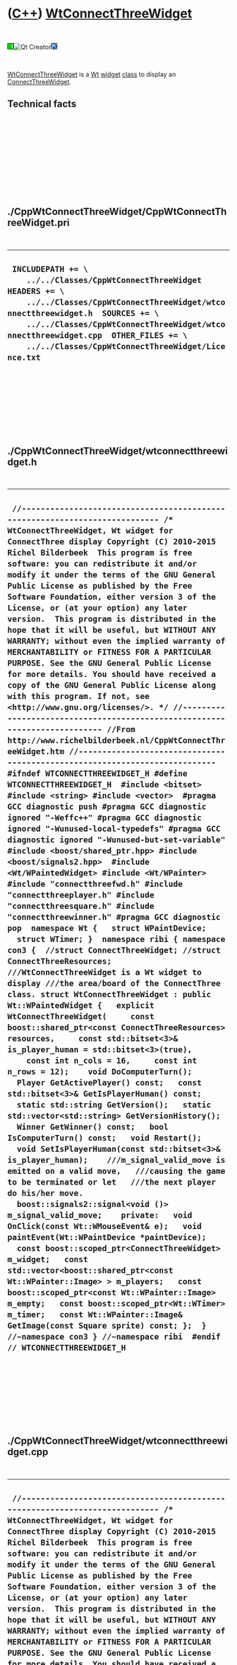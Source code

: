 
 

 

 

 

 

([C++](Cpp.md)) [WtConnectThreeWidget](CppWtConnectThreeWidget.md)
====================================================================

 

![Wt](PicWt.png)![Qt
Creator](PicQtCreator.png)![Lubuntu](PicLubuntu.png)

 

[WtConnectThreeWidget](CppWtConnectThreeWidget.md) is a [Wt](CppWt.md)
[widget](CppWidget.md) [class](CppClass.md) to display an
[ConnectThreeWidget](CppConnectThreeWidget.md).

Technical facts
---------------

 

 

 

 

 

 

./CppWtConnectThreeWidget/CppWtConnectThreeWidget.pri
-----------------------------------------------------

 

  -------------------------------------------------------------------------------------------------------------------------------------------------------------------------------------------------------------------------------------------------------------------------------------------------------
  ` INCLUDEPATH += \     ../../Classes/CppWtConnectThreeWidget  HEADERS += \     ../../Classes/CppWtConnectThreeWidget/wtconnectthreewidget.h  SOURCES += \     ../../Classes/CppWtConnectThreeWidget/wtconnectthreewidget.cpp  OTHER_FILES += \     ../../Classes/CppWtConnectThreeWidget/Licence.txt`
  -------------------------------------------------------------------------------------------------------------------------------------------------------------------------------------------------------------------------------------------------------------------------------------------------------

 

 

 

 

 

./CppWtConnectThreeWidget/wtconnectthreewidget.h
------------------------------------------------

 

  ----------------------------------------------------------------------------------------------------------------------------------------------------------------------------------------------------------------------------------------------------------------------------------------------------------------------------------------------------------------------------------------------------------------------------------------------------------------------------------------------------------------------------------------------------------------------------------------------------------------------------------------------------------------------------------------------------------------------------------------------------------------------------------------------------------------------------------------------------------------------------------------------------------------------------------------------------------------------------------------------------------------------------------------------------------------------------------------------------------------------------------------------------------------------------------------------------------------------------------------------------------------------------------------------------------------------------------------------------------------------------------------------------------------------------------------------------------------------------------------------------------------------------------------------------------------------------------------------------------------------------------------------------------------------------------------------------------------------------------------------------------------------------------------------------------------------------------------------------------------------------------------------------------------------------------------------------------------------------------------------------------------------------------------------------------------------------------------------------------------------------------------------------------------------------------------------------------------------------------------------------------------------------------------------------------------------------------------------------------------------------------------------------------------------------------------------------------------------------------------------------------------------------------------------------------------------------------------------------------------------------------------------------------------------------------------------------------------------------------------------------------------------------------------------------------------------------------------------------------------------------------------------------------------------------------------------------------------------------------------------------------------------------------------------------------------------------------------------------------------------------------------------------------------------------------------------------------------------------------------------------------------------------
  ` //--------------------------------------------------------------------------- /* WtConnectThreeWidget, Wt widget for ConnectThree display Copyright (C) 2010-2015 Richel Bilderbeek  This program is free software: you can redistribute it and/or modify it under the terms of the GNU General Public License as published by the Free Software Foundation, either version 3 of the License, or (at your option) any later version.  This program is distributed in the hope that it will be useful, but WITHOUT ANY WARRANTY; without even the implied warranty of MERCHANTABILITY or FITNESS FOR A PARTICULAR PURPOSE. See the GNU General Public License for more details. You should have received a copy of the GNU General Public License along with this program. If not, see <http://www.gnu.org/licenses/>. */ //--------------------------------------------------------------------------- //From http://www.richelbilderbeek.nl/CppWtConnectThreeWidget.htm //--------------------------------------------------------------------------- #ifndef WTCONNECTTHREEWIDGET_H #define WTCONNECTTHREEWIDGET_H  #include <bitset> #include <string> #include <vector>  #pragma GCC diagnostic push #pragma GCC diagnostic ignored "-Weffc++" #pragma GCC diagnostic ignored "-Wunused-local-typedefs" #pragma GCC diagnostic ignored "-Wunused-but-set-variable" #include <boost/shared_ptr.hpp> #include <boost/signals2.hpp>  #include <Wt/WPaintedWidget> #include <Wt/WPainter> #include "connectthreefwd.h" #include "connectthreeplayer.h" #include "connectthreesquare.h" #include "connectthreewinner.h" #pragma GCC diagnostic pop  namespace Wt {   struct WPaintDevice;   struct WTimer; }  namespace ribi { namespace con3 {  //struct ConnectThreeWidget; //struct ConnectThreeResources;  ///WtConnectThreeWidget is a Wt widget to display ///the area/board of the ConnectThree class. struct WtConnectThreeWidget : public Wt::WPaintedWidget {   explicit WtConnectThreeWidget(     const boost::shared_ptr<const ConnectThreeResources> resources,     const std::bitset<3>& is_player_human = std::bitset<3>(true),     const int n_cols = 16,     const int n_rows = 12);    void DoComputerTurn();   Player GetActivePlayer() const;   const std::bitset<3>& GetIsPlayerHuman() const;   static std::string GetVersion();   static std::vector<std::string> GetVersionHistory();   Winner GetWinner() const;   bool IsComputerTurn() const;   void Restart();   void SetIsPlayerHuman(const std::bitset<3>& is_player_human);    ///m_signal_valid_move is emitted on a valid move,   ///causing the game to be terminated or let   ///the next player do his/her move.   boost::signals2::signal<void ()> m_signal_valid_move;    private:   void OnClick(const Wt::WMouseEvent& e);   void paintEvent(Wt::WPaintDevice *paintDevice);    const boost::scoped_ptr<ConnectThreeWidget> m_widget;   const std::vector<boost::shared_ptr<const Wt::WPainter::Image> > m_players;   const boost::scoped_ptr<const Wt::WPainter::Image> m_empty;   const boost::scoped_ptr<Wt::WTimer> m_timer;   const Wt::WPainter::Image& GetImage(const Square sprite) const; };  } //~namespace con3 } //~namespace ribi  #endif // WTCONNECTTHREEWIDGET_H`
  ----------------------------------------------------------------------------------------------------------------------------------------------------------------------------------------------------------------------------------------------------------------------------------------------------------------------------------------------------------------------------------------------------------------------------------------------------------------------------------------------------------------------------------------------------------------------------------------------------------------------------------------------------------------------------------------------------------------------------------------------------------------------------------------------------------------------------------------------------------------------------------------------------------------------------------------------------------------------------------------------------------------------------------------------------------------------------------------------------------------------------------------------------------------------------------------------------------------------------------------------------------------------------------------------------------------------------------------------------------------------------------------------------------------------------------------------------------------------------------------------------------------------------------------------------------------------------------------------------------------------------------------------------------------------------------------------------------------------------------------------------------------------------------------------------------------------------------------------------------------------------------------------------------------------------------------------------------------------------------------------------------------------------------------------------------------------------------------------------------------------------------------------------------------------------------------------------------------------------------------------------------------------------------------------------------------------------------------------------------------------------------------------------------------------------------------------------------------------------------------------------------------------------------------------------------------------------------------------------------------------------------------------------------------------------------------------------------------------------------------------------------------------------------------------------------------------------------------------------------------------------------------------------------------------------------------------------------------------------------------------------------------------------------------------------------------------------------------------------------------------------------------------------------------------------------------------------------------------------------------------------------------------------

 

 

 

 

 

./CppWtConnectThreeWidget/wtconnectthreewidget.cpp
--------------------------------------------------

 

  ----------------------------------------------------------------------------------------------------------------------------------------------------------------------------------------------------------------------------------------------------------------------------------------------------------------------------------------------------------------------------------------------------------------------------------------------------------------------------------------------------------------------------------------------------------------------------------------------------------------------------------------------------------------------------------------------------------------------------------------------------------------------------------------------------------------------------------------------------------------------------------------------------------------------------------------------------------------------------------------------------------------------------------------------------------------------------------------------------------------------------------------------------------------------------------------------------------------------------------------------------------------------------------------------------------------------------------------------------------------------------------------------------------------------------------------------------------------------------------------------------------------------------------------------------------------------------------------------------------------------------------------------------------------------------------------------------------------------------------------------------------------------------------------------------------------------------------------------------------------------------------------------------------------------------------------------------------------------------------------------------------------------------------------------------------------------------------------------------------------------------------------------------------------------------------------------------------------------------------------------------------------------------------------------------------------------------------------------------------------------------------------------------------------------------------------------------------------------------------------------------------------------------------------------------------------------------------------------------------------------------------------------------------------------------------------------------------------------------------------------------------------------------------------------------------------------------------------------------------------------------------------------------------------------------------------------------------------------------------------------------------------------------------------------------------------------------------------------------------------------------------------------------------------------------------------------------------------------------------------------------------------------------------------------------------------------------------------------------------------------------------------------------------------------------------------------------------------------------------------------------------------------------------------------------------------------------------------------------------------------------------------------------------------------------------------------------------------------------------------------------------------------------------------------------------------------------------------------------------------------------------------------------------------------------------------------------------------------------------------------------------------------------------------------------------------------------------------------------------------------------------------------------------------------------------------------------------------------------------------------------------------------------------------------------------------------------------------------------------------------------------------------------------------------------------------------------------------------------------------------------------------------------------------------------------------------------------------------------------------------------------------------------------------------------------------------------------------------------------------------------------------------------------------------------------------------------------------------------------------------------------------------------------------------------------------------------------------------------------------------------------------------------------------------------------------------------------------------------------------------------------------------------------------------------------------------------------------------------------------------------------------------------------------------------------------------------------------------------------------------------------------------------------------------------------------------------------------------------------------------------------------------------------------------------------------------------------------------------------------------------------------------------------------------------------------------------------------------------------------------------------------------------------------------------------------------------------------------------------------------------------------------------------------------------------------------------------------------------------------------------------------------------------------------------------------------------------------------------------------------------------------------------------------------------------------------------------------------------------------------------------------------------------------------------------------------------------------------------------------------------------------------------------------------------------------------------------------------------------------------------------------------------------------------------------------------------------------------------------------------------
  ` //--------------------------------------------------------------------------- /* WtConnectThreeWidget, Wt widget for ConnectThree display Copyright (C) 2010-2015 Richel Bilderbeek  This program is free software: you can redistribute it and/or modify it under the terms of the GNU General Public License as published by the Free Software Foundation, either version 3 of the License, or (at your option) any later version.  This program is distributed in the hope that it will be useful, but WITHOUT ANY WARRANTY; without even the implied warranty of MERCHANTABILITY or FITNESS FOR A PARTICULAR PURPOSE. See the GNU General Public License for more details. You should have received a copy of the GNU General Public License along with this program. If not, see <http://www.gnu.org/licenses/>. */ //--------------------------------------------------------------------------- //From http://www.richelbilderbeek.nl/CppWtConnectThreeWidget.htm //--------------------------------------------------------------------------- #pragma GCC diagnostic push #pragma GCC diagnostic ignored "-Weffc++" #pragma GCC diagnostic ignored "-Wunused-local-typedefs" #pragma GCC diagnostic ignored "-Wunused-but-set-variable" #include "wtconnectthreewidget.h"  #include <cassert>  #include <Wt/WPaintDevice> #include <Wt/WPainter> #include <Wt/WTimer>  #include "connectthreewidget.h" #include "connectthreeresources.h" #include "connectthreemove.h" #pragma GCC diagnostic pop  ///Yes, naming the filename twice feels dumb, but ///I could not find enough documentation about ///how I should use the Wt::WPainter::Image constructor ribi::con3::WtConnectThreeWidget::WtConnectThreeWidget(   const boost::shared_ptr<const ConnectThreeResources> resources,   const std::bitset<3>& is_player_human,   const int n_cols,   const int n_rows)   : m_signal_valid_move{},     m_widget(new con3::ConnectThreeWidget(is_player_human,n_cols,n_rows)),     m_players(       {         boost::shared_ptr<const Wt::WPainter::Image>(           new Wt::WPainter::Image(             resources->GetPlayersFilenames()[0],             resources->GetPlayersFilenames()[0])),         boost::shared_ptr<const Wt::WPainter::Image>(           new Wt::WPainter::Image(             resources->GetPlayersFilenames()[1],             resources->GetPlayersFilenames()[1])),         boost::shared_ptr<const Wt::WPainter::Image>(           new Wt::WPainter::Image(             resources->GetPlayersFilenames()[2],             resources->GetPlayersFilenames()[2])),       }     ),     m_empty(new Wt::WPainter::Image(       resources->GetEmptyFilename(),       resources->GetEmptyFilename())),     m_timer(new Wt::WTimer) {   const int sprite_width  = m_empty->width();   const int sprite_height = m_empty->height();    this->resize(n_cols * sprite_width,n_rows * sprite_height);   this->mouseWentDown().connect(this, &ribi::con3::WtConnectThreeWidget::OnClick);   this->update();   m_timer->setInterval(100);   m_timer->timeout().connect(     boost::bind(       &ConnectThreeWidget::Tick,       m_widget.get())); }  void ribi::con3::WtConnectThreeWidget::DoComputerTurn() {   assert(IsComputerTurn());   const auto move = m_widget->SuggestMove();   //Check for draw    if (!move) return;   assert(m_widget->CanSelect(move->GetX(),move->GetY()));   m_widget->Select(move->GetX(),move->GetY());   m_widget->DoMove();   this->update(); }  ribi::con3::Player ribi::con3::WtConnectThreeWidget::GetActivePlayer() const {   return m_widget->GetGame()->GetActivePlayer(); }  const std::bitset<3>& ribi::con3::WtConnectThreeWidget::GetIsPlayerHuman() const {   return m_widget->GetIsPlayerHuman(); }  std::string ribi::con3::WtConnectThreeWidget::GetVersion() {   return "2.0"; }  std::vector<std::string> ribi::con3::WtConnectThreeWidget::GetVersionHistory() {   return {     "2011-01-08: version 1.0: initial version",     "2011-01-10: version 1.1: added use of ConnectThreeResources",     "2011-04-22: version 2.0: added Restart, SetIsPlayerHuman member functions and a different way of resource acquisition",     "2014-02-17: version 2.1: put in namespace con3, use of enum classes"   }; }  ribi::con3::Winner ribi::con3::WtConnectThreeWidget::GetWinner() const {   assert(m_widget);   assert(m_widget->GetGame());   return m_widget->GetGame()->GetWinner(); }  bool ribi::con3::WtConnectThreeWidget::IsComputerTurn() const {   assert(m_widget);   return m_widget->IsComputerTurn(); }  void ribi::con3::WtConnectThreeWidget::OnClick(const Wt::WMouseEvent& e) {   //Disable clicking if it's the AI's turn   if (IsComputerTurn()) return;    const int sprite_width  = m_empty->width();   const int sprite_height = m_empty->height();    const int mouse_x = e.widget().x;   const int mouse_y = e.widget().y;   const int x = mouse_x / sprite_width;   const int y = mouse_y / sprite_height;   if (m_widget->GetGame()->CanDoMove(x,y))   {     assert(m_widget->CanSelect(x,y));     m_widget->Select(x,y);     m_widget->DoMove();     this->update();     m_signal_valid_move();   } }  void ribi::con3::WtConnectThreeWidget::paintEvent(Wt::WPaintDevice *paintDevice) {   Wt::WPainter painter(paintDevice);   assert(m_widget);   assert(m_widget->GetGame());   const int sprite_width  = m_empty->width();   const int sprite_height = m_empty->height();   const int n_rows = m_widget->GetGame()->GetRows();   const int n_cols = m_widget->GetGame()->GetCols();   for (int y = 0; y!=n_rows; ++y)   {     for (int x = 0; x!=n_cols; ++x)     {       painter.drawImage(         x * sprite_width,         y * sprite_height,         GetImage(m_widget->GetGame()->GetSquare(x,y)));     }   } }  const Wt::WPainter::Image& ribi::con3::WtConnectThreeWidget::GetImage(const Square sprite) const {   switch (sprite)   {     case Square::empty: return *m_empty.get();     case Square::player1: return *m_players[0].get();     case Square::player2: return *m_players[1].get();     case Square::player3: return *m_players[2].get();     default:       assert(!"Should not get here");       throw std::logic_error("Unknown ribi::con3::WtConnectThreeWidget::GetImage value");   } }  void ribi::con3::WtConnectThreeWidget::Restart() {   assert(m_widget);   m_widget->Restart();   this->update(); }  void ribi::con3::WtConnectThreeWidget::SetIsPlayerHuman(const std::bitset<3>& is_player_human) {   assert(m_widget);   m_widget->SetIsPlayerHuman(is_player_human); }`
  ----------------------------------------------------------------------------------------------------------------------------------------------------------------------------------------------------------------------------------------------------------------------------------------------------------------------------------------------------------------------------------------------------------------------------------------------------------------------------------------------------------------------------------------------------------------------------------------------------------------------------------------------------------------------------------------------------------------------------------------------------------------------------------------------------------------------------------------------------------------------------------------------------------------------------------------------------------------------------------------------------------------------------------------------------------------------------------------------------------------------------------------------------------------------------------------------------------------------------------------------------------------------------------------------------------------------------------------------------------------------------------------------------------------------------------------------------------------------------------------------------------------------------------------------------------------------------------------------------------------------------------------------------------------------------------------------------------------------------------------------------------------------------------------------------------------------------------------------------------------------------------------------------------------------------------------------------------------------------------------------------------------------------------------------------------------------------------------------------------------------------------------------------------------------------------------------------------------------------------------------------------------------------------------------------------------------------------------------------------------------------------------------------------------------------------------------------------------------------------------------------------------------------------------------------------------------------------------------------------------------------------------------------------------------------------------------------------------------------------------------------------------------------------------------------------------------------------------------------------------------------------------------------------------------------------------------------------------------------------------------------------------------------------------------------------------------------------------------------------------------------------------------------------------------------------------------------------------------------------------------------------------------------------------------------------------------------------------------------------------------------------------------------------------------------------------------------------------------------------------------------------------------------------------------------------------------------------------------------------------------------------------------------------------------------------------------------------------------------------------------------------------------------------------------------------------------------------------------------------------------------------------------------------------------------------------------------------------------------------------------------------------------------------------------------------------------------------------------------------------------------------------------------------------------------------------------------------------------------------------------------------------------------------------------------------------------------------------------------------------------------------------------------------------------------------------------------------------------------------------------------------------------------------------------------------------------------------------------------------------------------------------------------------------------------------------------------------------------------------------------------------------------------------------------------------------------------------------------------------------------------------------------------------------------------------------------------------------------------------------------------------------------------------------------------------------------------------------------------------------------------------------------------------------------------------------------------------------------------------------------------------------------------------------------------------------------------------------------------------------------------------------------------------------------------------------------------------------------------------------------------------------------------------------------------------------------------------------------------------------------------------------------------------------------------------------------------------------------------------------------------------------------------------------------------------------------------------------------------------------------------------------------------------------------------------------------------------------------------------------------------------------------------------------------------------------------------------------------------------------------------------------------------------------------------------------------------------------------------------------------------------------------------------------------------------------------------------------------------------------------------------------------------------------------------------------------------------------------------------------------------------------------------------------------------------------------------------------------------------------------------

 

 

 

 

 

 

